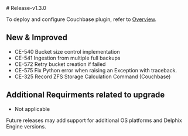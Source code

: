 <html>
 <head>
<script type="text/JavaScript">
 function Redirect() {
window.location = "https://cd.delphix.com/docs/latest/couchbase-data-sources";
 }
 document.write("You will be redirected to the newer documentation..");
 setTimeout(function() {
Redirect();
 }, 0);
</script>
 </head>
</html>
# Release-v1.3.0

To deploy and configure Couchbase plugin, refer to [Overview](/).

## New & Improved
* CE-540 Bucket size control implementation
* CE-541 Ingestion from multiple full backups
* CE-572 Retry bucket creation if failed
* CE-575 Fix Python error when raising an Exception with traceback.
* CE-325 Record ZFS Storage Calculation Command (Couchbase)

## Additional Requirments related to upgrade
* Not applicable

Future releases may add support for additional OS platforms and Delphix Engine versions.  
